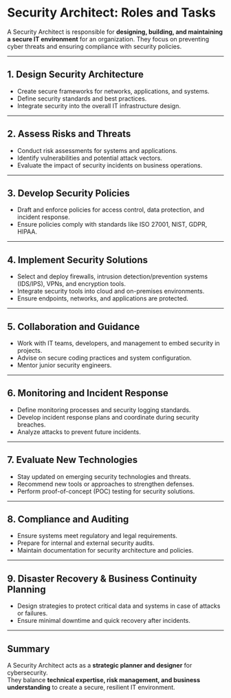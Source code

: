 # Security Architect: Roles and Tasks

A Security Architect is responsible for **designing, building, and maintaining a secure IT environment** for an organization. They focus on preventing cyber threats and ensuring compliance with security policies.

---

## 1. **Design Security Architecture**
- Create secure frameworks for networks, applications, and systems.
- Define security standards and best practices.
- Integrate security into the overall IT infrastructure design.

---

## 2. **Assess Risks and Threats**
- Conduct risk assessments for systems and applications.
- Identify vulnerabilities and potential attack vectors.
- Evaluate the impact of security incidents on business operations.

---

## 3. **Develop Security Policies**
- Draft and enforce policies for access control, data protection, and incident response.
- Ensure policies comply with standards like ISO 27001, NIST, GDPR, HIPAA.

---

## 4. **Implement Security Solutions**
- Select and deploy firewalls, intrusion detection/prevention systems (IDS/IPS), VPNs, and encryption tools.
- Integrate security tools into cloud and on-premises environments.
- Ensure endpoints, networks, and applications are protected.

---

## 5. **Collaboration and Guidance**
- Work with IT teams, developers, and management to embed security in projects.
- Advise on secure coding practices and system configuration.
- Mentor junior security engineers.

---

## 6. **Monitoring and Incident Response**
- Define monitoring processes and security logging standards.
- Develop incident response plans and coordinate during security breaches.
- Analyze attacks to prevent future incidents.

---

## 7. **Evaluate New Technologies**
- Stay updated on emerging security technologies and threats.
- Recommend new tools or approaches to strengthen defenses.
- Perform proof-of-concept (POC) testing for security solutions.

---

## 8. **Compliance and Auditing**
- Ensure systems meet regulatory and legal requirements.
- Prepare for internal and external security audits.
- Maintain documentation for security architecture and policies.

---

## 9. **Disaster Recovery & Business Continuity Planning**
- Design strategies to protect critical data and systems in case of attacks or failures.
- Ensure minimal downtime and quick recovery after incidents.

---

## Summary
A Security Architect acts as a **strategic planner and designer** for cybersecurity.  
They balance **technical expertise, risk management, and business understanding** to create a secure, resilient IT environment.

